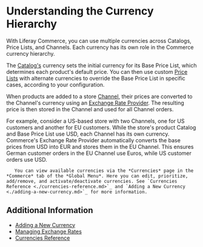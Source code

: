 # Understanding the Currency Hierarchy

With Liferay Commerce, you can use multiple currencies across Catalogs, Price Lists, and Channels. Each currency has its own role in the Commerce currency hierarchy.

The [Catalog's](../../managing-a-catalog/catalogs/creating-a-new-catalog.md) currency sets the initial currency for its Base Price List, which determines each product's default price. You can then use custom [Price Lists](../../managing-a-catalog/managing-price/creating-a-price-list.md) with alternate currencies to override the Base Price List in specific cases, according to your configuration.

When products are added to a store [Channel](../../starting-a-store/channels/managing-channels.md), their prices are converted to the Channel's currency using an [Exchange Rate Provider](./managing-exchange-rates.md). The resulting price is then stored in the Channel and used for all Channel orders.

For example, consider a US-based store with two Channels, one for US customers and another for EU customers. While the store's product Catalog and Base Price List use USD, each Channel has its own currency. Commerce's Exchange Rate Provider automatically converts the base prices from USD into EUR and stores them in the EU Channel. This ensures German customer orders in the EU Channel use Euros, while US customer orders use USD.

```note::
   You can view available currencies via the *Currencies* page in the *Commerce* tab of the *Global Menu*. Here you can edit, prioritize, add/remove, and activate/deactivate currencies. See `Currencies Reference <./currencies-reference.md>`_ and `Adding a New Currency <./adding-a-new-currency.md>`_ for more information.
```

<!-- Update article once [COMMERCE-5171](https://issues.liferay.com/browse/COMMERCE-5171) is implemented. It removes Catalog Currency and uses the Base Price List currency alone as currency basis. -->

## Additional Information

* [Adding a New Currency](./adding-a-new-currency.md)
* [Managing Exchange Rates](./managing-exchange-rates.md)
* [Currencies Reference](./currencies-reference.md)
